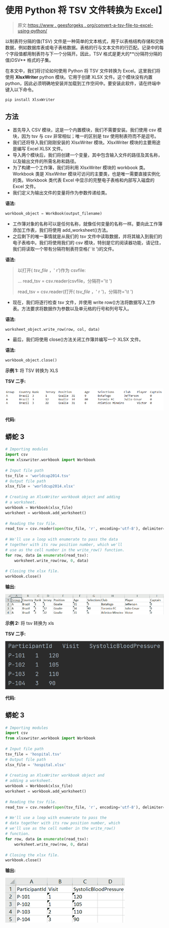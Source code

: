 # 使用 Python 将 TSV 文件转换为 Excel】

> 原文:[https://www . geesforgeks . org/convert-a-tsv-file-to-excel-using-python/](https://www.geeksforgeeks.org/convert-a-tsv-file-to-excel-using-python/)

以制表符分隔的值(TSV) 文件是一种简单的文本格式，用于以表格结构存储和交换数据，例如数据库表或电子表格数据。表格的行与文本文件的行匹配。记录中的每个字段值都用制表符与下一个分隔开。因此，TSV 格式是更大的**(分隔符分隔的值)DSV** 格式的子集。

在本文中，我们将讨论如何使用 Python 将 TSV 文件转换为 Excel。这里我们将使用 **XlsxWriter** python 模块。它用于创建 XLSX 文件。这个模块没有内置 python，因此必须明确地安装并加载到工作空间中。要安装此软件，请在终端中键入以下命令。

```py
pip install XlsxWriter
```

## 方法

*   首先导入 CSV 模块，这是一个内置模块，我们不需要安装。我们使用 csv 模块，因为 tsv 与 csv 非常相似；唯一的区别是 tsv 使用制表符而不是逗号。
*   我们还将导入我们刚刚安装的 XlsxWriter 模块。XlsxWriter 模块的主要用途是编写 Excel XLSX 文件。
*   导入两个模块后，我们将创建一个变量，其中包含输入文件的路径及其名称，以及输出文件的所需名称和路径。
*   为了构建一个工作簿，我们将利用 XlsxWriter 模块的 workbook 类。Workbook 类是 XlsxWriter 模块可访问的主要类，也是唯一需要直接实例化的类。Workbook 类代表 Excel 中显示的完整电子表格和内部写入磁盘的 Excel 文件。
*   我们定义为输出文件的变量将作为参数传递给类。

**语法:**

```py
workbook_object = WorkBook(output_filename)
```

*   工作簿对象的名称可以是任何名称，就像任何变量的名称一样。要向此工作簿添加工作表，我们将使用 add_worksheet()方法。
*   之后剩下的唯一事情就是从我们的 tsv 文件中读取数据，并将其输入到我们的电子表格中。我们将使用我们的 csv 模块，特别是它的阅读器功能，请记住，我们将读取一个带有分隔符制表符空格(' \t ')的文件。

**语法:**

> 以打开( *tsv_file* ，' r’)作为 csvfile:
> 
> … read_tsv = csv.reader(csvfile，分隔符='\t ')
> 
> read_tsv = csv.reader(打开( *tsv_file* ，' r ')，分隔符='\t ')

*   现在，我们将逐行检查 tsv 文件，并使用 write row()方法将数据写入工作表。方法要求将数据作为参数以及单元格的行号和列号写入。

**语法:**

```py
worksheet_object.write_row(row, col, data)
```

*   最后，我们将使用 close()方法关闭工作簿并编写一个 XLSX 文件。

**语法:**

```py
workbook_object.close()
```

**示例 1:** 将 TSV 转换为 XLS

**TSV 二手:**

![](img/2f6e81b522af81d43393937118e7b013.png)

**代码:**

## 蟒蛇 3

```py
# Importing modules
import csv
from xlsxwriter.workbook import Workbook

# Input file path
tsv_file = 'worldcup2014.tsv'
# Output file path
xlsx_file = 'worldcup2014.xlsx'

# Creating an XlsxWriter workbook object and adding 
# a worksheet.
workbook = Workbook(xlsx_file)
worksheet = workbook.add_worksheet()

# Reading the tsv file.
read_tsv = csv.reader(open(tsv_file, 'r', encoding='utf-8'), delimiter='\t')

# We'll use a loop with enumerate to pass the data 
# together with its row position number, which we'll
# use as the cell number in the write_row() function.
for row, data in enumerate(read_tsv):
    worksheet.write_row(row, 0, data)

# Closing the xlsx file.
workbook.close()
```

**输出:**

![](img/628e7daecd4c42d1f904f7a5f73ba1f3.png)

**示例 2:** 将 tsv 转换为 xls

**TSV 二手:**

![](img/daca8d68c94aa31e013bd6da27c0ede5.png)

**代码:**

## 蟒蛇 3

```py
# Importing modules
import csv
from xlsxwriter.workbook import Workbook

# Input file path
tsv_file = 'hospital.tsv'
# Output file path
xlsx_file = 'hospital.xlsx'

# Creating an XlsxWriter workbook object and 
# adding a worksheet.
workbook = Workbook(xlsx_file)
worksheet = workbook.add_worksheet()

# Reading the tsv file.
read_tsv = csv.reader(open(tsv_file, 'r', encoding='utf-8'), delimiter='\t')

# We'll use a loop with enumerate to pass the 
# data together with its row position number, which
# we'll use as the cell number in the write_row()
# function.
for row, data in enumerate(read_tsv):
    worksheet.write_row(row, 0, data)

# Closing the xlsx file.
workbook.close()
```

**输出:**

![](img/6a27f3e8992cb1ba565130d1d5c422eb.png)